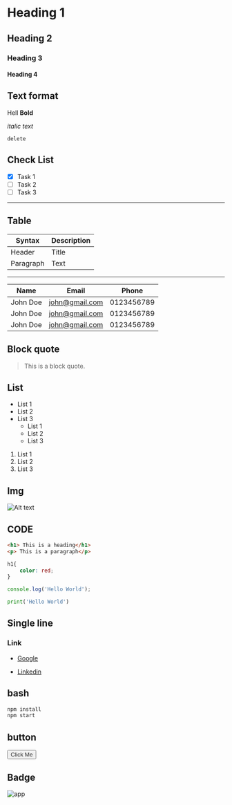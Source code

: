 # Heading 1
## Heading 2
### Heading 3
#### Heading 4

## Text format

Hell **Bold**

*italic text*

``delete``

## Check List

- [x] Task 1
- [ ] Task 2
- [ ] Task 3

---
## Table

| Syntax | Description |
| ----------- | ----------- |
| Header | Title |
| Paragraph | Text |

---
| Name | Email | Phone |
| ----------- | ----------- | ----------- |
| John Doe | john@gmail.com | 0123456789 |
| John Doe | john@gmail.com | 0123456789 |
| John Doe | john@gmail.com | 0123456789 |


## Block quote

> This is a block quote.


## List

- List 1
- List 2
- List 3
    - List 1
    - List 2
    - List 3

1. List 1
2. List 2
3. List 3

## Img

![Alt text](https://via.placeholder.com/150)    



## CODE

```html
<h1> This is a heading</h1>
<p> This is a paragraph</p>

```

```css
h1{
    color: red;
}
```

```js
console.log('Hello World');
```

```python
print('Hello World')
```
## Single line 


### Link

- [Google](https://www.google.com/)

- [Linkedin](https://www.linkedin.com/in/abdul-hadi-000000000/)

## bash

```bash
npm install
npm start
```

## button

<button> <a href="#" style="text-decoration: none; color: #333;" target="_blank">Click Me</a></button>


## Badge

![app](https://img.shields.io/badge/button_tutorial-Markdown-green)


